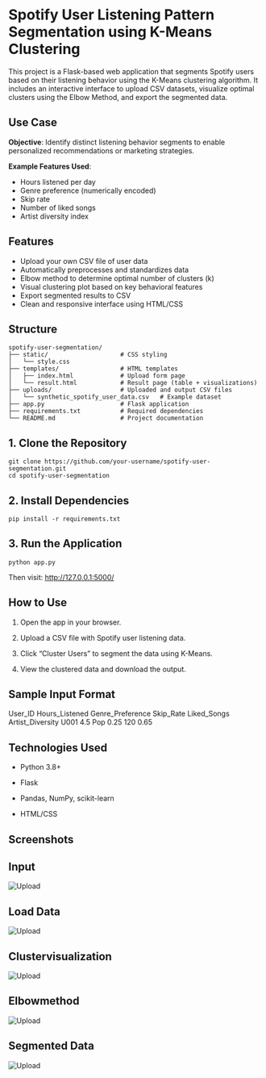 # Spotify User Listening Pattern Segmentation using K-Means Clustering

This project is a Flask-based web application that segments Spotify users based on their listening behavior using the K-Means clustering algorithm. It includes an interactive interface to upload CSV datasets, visualize optimal clusters using the Elbow Method, and export the segmented data.

## Use Case

**Objective**: Identify distinct listening behavior segments to enable personalized recommendations or marketing strategies.

**Example Features Used**:
- Hours listened per day
- Genre preference (numerically encoded)
- Skip rate
- Number of liked songs
- Artist diversity index

## Features

- Upload your own CSV file of user data
- Automatically preprocesses and standardizes data
- Elbow method to determine optimal number of clusters (k)
- Visual clustering plot based on key behavioral features
- Export segmented results to CSV
- Clean and responsive interface using HTML/CSS

## Structure
```
spotify-user-segmentation/
├── static/                    # CSS styling
│   └── style.css
├── templates/                 # HTML templates
│   ├── index.html             # Upload form page
│   └── result.html            # Result page (table + visualizations)
├── uploads/                   # Uploaded and output CSV files
│   └── synthetic_spotify_user_data.csv   # Example dataset
├── app.py                     # Flask application
├── requirements.txt           # Required dependencies
└── README.md                  # Project documentation
```



## 1. Clone the Repository
```
git clone https://github.com/your-username/spotify-user-segmentation.git
cd spotify-user-segmentation
```

## 2. Install Dependencies
```
pip install -r requirements.txt
```
## 3. Run the Application
```
python app.py
```
Then visit:
http://127.0.0.1:5000/

## How to Use
1. Open the app in your browser.

2. Upload a CSV file with Spotify user listening data.

3. Click “Cluster Users” to segment the data using K-Means.

4. View the clustered data and download the output.

## Sample Input Format

User_ID	Hours_Listened	Genre_Preference	Skip_Rate	Liked_Songs	Artist_Diversity
U001	4.5	Pop	0.25	120	0.65

## Technologies Used

 - Python 3.8+

 - Flask

 - Pandas, NumPy, scikit-learn

 - HTML/CSS

## Screenshots

## Input

![Upload](screenshots/input.png)

## Load Data

![Upload](screenshots/load_data.png)

## Clustervisualization

![Upload](screenshots/clustervisualization.png)

## Elbowmethod

![Upload](screenshots/elbowmethod.png)

## Segmented Data

![Upload](screenshots/segmenteddata.png)



